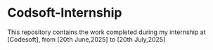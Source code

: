 # Codsoft-Internship
This repository contains the work completed during my internship at [Codesoft], from [20th June,2025] to [20th July,2025] 
